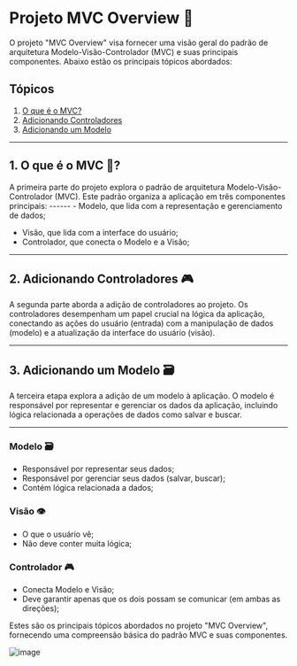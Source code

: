 # Projeto MVC Overview 🚀

O projeto "MVC Overview" visa fornecer uma visão geral do padrão de arquitetura Modelo-Visão-Controlador (MVC) e suas principais componentes. Abaixo estão os principais tópicos abordados:

## Tópicos
1. [O que é o MVC?](#1-o-que-e-o-mvc)
2. [Adicionando Controladores](#2-adicionando-controladores)
3. [Adicionando um Modelo](#3-adicionando-um-modelo)

---

## 1. O que é o MVC 🔄?

A primeira parte do projeto explora o padrão de arquitetura Modelo-Visão-Controlador (MVC). Este padrão organiza a aplicação em três componentes principais: ------ - Modelo, que lida com a representação e gerenciamento de dados; 
- Visão, que lida com a interface do usuário;
- Controlador, que conecta o Modelo e a Visão;

---

## 2. Adicionando Controladores 🎮

A segunda parte aborda a adição de controladores ao projeto. Os controladores desempenham um papel crucial na lógica da aplicação, conectando as ações do usuário (entrada) com a manipulação de dados (modelo) e a atualização da interface do usuário (visão).

---

## 3. Adicionando um Modelo 🗃️

A terceira etapa explora a adição de um modelo à aplicação. O modelo é responsável por representar e gerenciar os dados da aplicação, incluindo lógica relacionada a operações de dados como salvar e buscar.

---

### Modelo 🗃️

- Responsável por representar seus dados;
- Responsável por gerenciar seus dados (salvar, buscar);
- Contém lógica relacionada a dados;

### Visão 👁️

- O que o usuário vê;
- Não deve conter muita lógica;

### Controlador 🎮

- Conecta Modelo e Visão;
- Deve garantir apenas que os dois possam se comunicar (em ambas as direções);

Estes são os principais tópicos abordados no projeto "MVC Overview", fornecendo uma compreensão básica do padrão MVC e suas componentes.

![image](https://github.com/htamagnus/Node-JS/assets/85269068/6d93cd4b-4c10-40ed-aa64-7c58ffa556eb)
